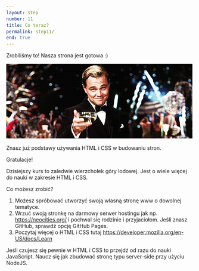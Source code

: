 ```yaml
---
layout: step
number: 11
title: Co teraz?
permalink: step11/
end: true
---
```


Zrobiliśmy to! Nasza strona jest gotowa :)  

![Congratulations!](../assets/leo-congrats.gif)

Znasz już podstawy używania HTML i CSS w budowaniu stron.

Gratulacje!

Dzisiejszy kurs to zaledwie wierzchołek góry lodowej. Jest o wiele więcej do nauki w zakresie HTML i CSS.

Co możesz zrobić?

1. Możesz spróbować utworzyć swoją własną stronę www o dowolnej tematyce.
2. Wrzuć swoją stronkę na darmowy serwer hostingu jak np. <https://neocities.org/> i pochwal się rodzinie i przyjaciołom. Jeśli znasz GitHub, sprawdź opcję GitHub Pages.
3. Poczytaj więcej o HTML i CSS tutaj <https://developer.mozilla.org/en-US/docs/Learn>

Jeśli czujesz się pewnie w HTML i CSS to przejdź od razu do nauki JavaScript. Naucz się jak zbudować stronę typu server-side przy użyciu NodeJS.

